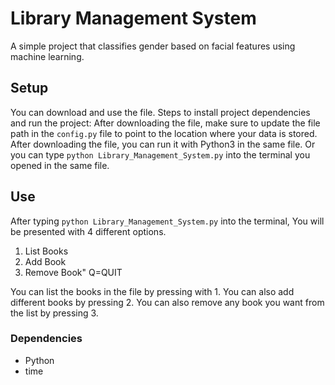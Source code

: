 # Library Management System 
A simple project that classifies gender based on facial features using machine learning.

## Setup
You can download and use the file.
Steps to install project dependencies and run the project:
After downloading the file, make sure to update the file path in the `config.py` file to point to the location where your data is stored.
After downloading the file, you can run it with Python3 in the same file.
Or you can type 
`python Library_Management_System.py`
into the terminal you opened in the same file.

## Use
After typing `python Library_Management_System.py` into the terminal, You will be presented with 4 different options.
1) List Books
2) Add Book
3) Remove Book"
Q=QUIT

You can list the books in the file by pressing with 1.
You can also add different books by pressing 2.
You can also remove any book you want from the list by pressing 3.

### Dependencies
- Python
- time 